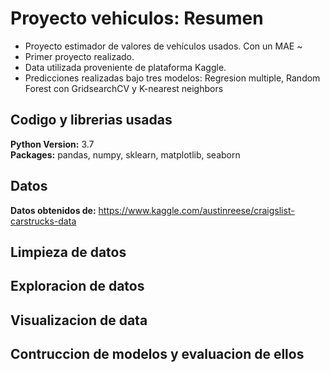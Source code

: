 # Proyecto vehiculos: Resumen
* Proyecto estimador de valores de vehículos usados. Con un MAE ~ 
* Primer proyecto realizado.
* Data utilizada proveniente de plataforma Kaggle.
* Predicciones realizadas bajo tres modelos: Regresion multiple, Random Forest con GridsearchCV y K-nearest neighbors

## Codigo y librerias usadas
**Python Version:** 3.7  
**Packages:** pandas, numpy, sklearn, matplotlib, seaborn

## Datos
**Datos obtenidos de:** https://www.kaggle.com/austinreese/craigslist-carstrucks-data

## Limpieza de datos

## Exploracion de datos

## Visualizacion de data

## Contruccion de modelos y evaluacion de ellos
